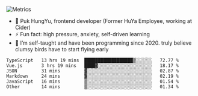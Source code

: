 ![Metrics](https://metrics.lecoq.io/trojan0523)


 - 🔭 Puk HungYu, frontend developer (Former HuYa Employee, working at Cider)
 - ⚡ Fun fact: high pressure, anxiety, self-driven learning 
 - 🤔 I’m self-taught and have been programming since 2020. truly believe clumsy birds have to start flying early

 <!--START_SECTION:waka-->

```text
TypeScript   13 hrs 19 mins  ██████████████████▒░░░░░░   72.77 %
Vue.js       3 hrs 19 mins   ████▓░░░░░░░░░░░░░░░░░░░░   18.17 %
JSON         31 mins         ▓░░░░░░░░░░░░░░░░░░░░░░░░   02.87 %
Markdown     24 mins         ▓░░░░░░░░░░░░░░░░░░░░░░░░   02.19 %
JavaScript   16 mins         ▒░░░░░░░░░░░░░░░░░░░░░░░░   01.54 %
Other        14 mins         ▒░░░░░░░░░░░░░░░░░░░░░░░░   01.34 %
```

<!--END_SECTION:waka-->

 
<!--
**Trojan0523/Trojan0523** is a ✨ _special_ ✨ repository because its `README.md` (this file) appears on your GitHub profile.

Here are some ideas to get you started:

- 👯 looking to collaborate on where? i don`t know
- 🤔 I’m looking for help with ...
- 💬 Ask me about ...
- 📫 How to reach me: ...
- 😄 Pronouns: ...
- ⚡ Fun fact: ...
![](https://komarev.com/ghpvc/?username=trojan0523)
<img align="left" width="350px" height="180px" src="https://github-readme-stats.vercel.app/api?username=trojan0523&show_icons=true&icon_color=199861&count_private=true" />
<img width="350px" height="165px" alt="Most Used Lang" src="https://github-readme-stats.vercel.app/api/top-langs/?username=trojan0523&layout=compact" />

### Hi there 👋   ![](https://komarev.com/ghpvc/?username=trojan0523&color=ff69b4&label=PV+Since+2020-1-1)

-->
